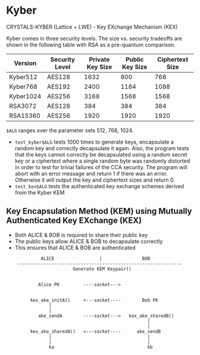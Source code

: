 # Kyber
CRYSTALS-KYBER (Lattice + LWE) - Key EXchange Mechanism (KEX)

Kyber comes in three security levels. The size vs. security tradeoffs are shown in the following table with RSA as a pre-quantum comparison.

| Version | Security Level | Private Key Size | Public Key Size | Ciphertext Size | 
| --- | --- | --- | --- | --- |
| Kyber512 | AES128 | 1632 | 800 | 768 |
| Kyber768 | AES192 | 2400 | 1184 | 1088 |
| Kyber1024 | AES256 | 3168 | 1568 | 1568 |
| RSA3072 | AES128 | 384 | 384 | 384 |
| RSA15360 | AES256 | 1920 | 1920 | 1920 |

`$ALG` ranges over the parameter sets 512, 768, 1024.

* `test_kyber$ALG` tests 1000 times to generate keys, encapsulate a random key and correctly decapsulate it again. Also, the program tests that the keys cannot correctly be decapsulated using a random secret key or a ciphertext where a single random byte was randomly distorted in order to test for trivial failures of the CCA security. The program will abort with an error message and return 1 if there was an error. Otherwise it will output the key and ciphertext sizes and return 0.
* `test_kex$ALG` tests the authenticated key exchange schemes derived from the Kyber KEM

## Key Encapsulation Method (KEM) using Mutually Authenticated Key EXchange (KEX)
- Both ALICE & BOB is required to share their public key
- The public keys allow ALICE & BOB to decapsulate correctly
- This ensures that ALICE & BOB are authenticated
```
             ALICE                 |               BOB
    --------------------------------------------------------------
                         Generate KEM Keypair()


            Alice PK         ----socket--->

      
         kex_ake_initA()     <---socket----        Bob PK
                |
                |
            ake_sendA        ----socket--->   kex_ake_sharedB()
                                                     |
                                                     |
         kex_ake_sharedA()   <---socket----      ake_sendB
                |                                    |
                |                                    |
                ka                                   kb
               
